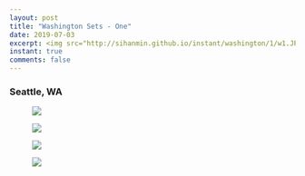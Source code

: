 ```yaml
---
layout: post
title: "Washington Sets - One"
date: 2019-07-03
excerpt: <img src="http://sihanmin.github.io/instant/washington/1/w1.JPG">
instant: true
comments: false
---
```

### Seattle, WA

<figure>
	<a href="http://sihanmin.github.io/instant/washington/1/w1.JPG"><img src="http://sihanmin.github.io/instant/washington/1/w1.JPG"></a>
</figure>

<figure>
	<a href="http://sihanmin.github.io/instant/washington/1/1.JPG"><img src="http://sihanmin.github.io/instant/washington/1/1.JPG"></a>
</figure>
<figure>
	<a href="http://sihanmin.github.io/instant/washington/1/2.JPG"><img src="http://sihanmin.github.io/instant/washington/1/2.JPG"></a>
</figure>
<figure>
	<a href="http://sihanmin.github.io/instant/washington/1/3.JPG"><img src="http://sihanmin.github.io/instant/washington/1/3.JPG"></a>
</figure>
